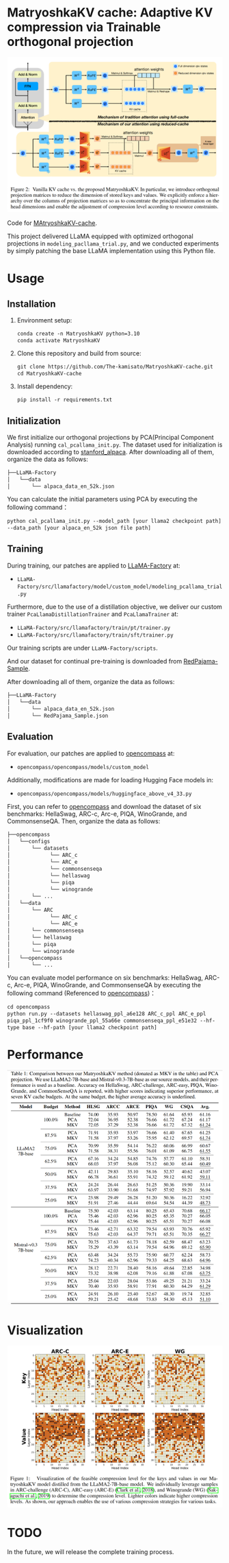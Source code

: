 # MatryoshkaKV cache: Adaptive KV compression via Trainable orthogonal projection

![architecture](https://github.com/The-kamisato/MatryoshkaKV-cache/blob/main/figure/architecture.jpg)

Code for [MAtryoshkaKV-cache](https://arxiv.org/abs/2410.14731).

This project delivered LLaMA equipped with optimized orthogonal projections in `modeling_pacllama_trial.py`, and we conducted experiments by simply patching the base LLaMA implementation using this Python file.

# Usage
## Installation
1. Environment setup:
   ```
   conda create -n MatryoshkaKV python=3.10
   conda activate MatryoshkaKV
   ```
2. Clone this repository and build from source:
   ```
   git clone https://github.com/The-kamisato/MatryoshkaKV-cache.git
   cd MatryoshkaKV-cache
   ```
4. Install dependency:
   ```
   pip install -r requirements.txt
   ```
## Initialization
We first initialize our orthogonal projections by PCA(Principal Component Analysis) running `cal_pcallama_init.py`. 
The dataset used for initialization is downloaded according to [stanford_alpaca](https://github.com/tatsu-lab/stanford_alpaca.git).
After downloading all of them, organize the data as follows:
```
├──LLaMA-Factory
│   └──data
│       └── alpaca_data_en_52k.json
```

You can calculate the initial parameters using PCA by executing the following command：

```
python cal_pcallama_init.py --model_path [your llama2 checkpoint path] --data_path [your alpaca_en_52k json file path]
```

## Training
During training, our patches are applied to [LLaMA-Factory](https://github.com/hiyouga/LLaMA-Factory.git) at:
- `LLaMA-Factory/src/llamafactory/model/custom_model/modeling_pcallama_trial.py`

Furthermore, due to the use of a distillation objective, we deliver our custom trainer `PcaLlamaDistillationTrainer` and  `PcaLlamaTrainer` at:
- `LLaMA-Factory/src/llamafactory/train/pt/trainer.py`
- `LLaMA-Factory/src/llamafactory/train/sft/trainer.py`

Our training scripts are under `LLaMA-Factory/scripts`. 

And our dataset for continual pre-training is downloaded from [RedPajama-Sample](https://huggingface.co/datasets/togethercomputer/RedPajama-Data-1T-Sample). 

After downloading all of them, organize the data as follows:
```
├──LLaMA-Factory
│   └──data
│       └── alpaca_data_en_52k.json
│       └── RedPajama_Sample.json
```
## Evaluation
For evaluation, our patches are applied to [opencompass](https://github.com/open-compass/opencompass.git) at:
- `opencompass/opencompass/models/custom_model`
  
Additionally, modifications are made for loading Hugging Face models in:
- `opencompass/opencompass/models/huggingface_above_v4_33.py`

First, you can refer to [opencompass](https://github.com/open-compass/opencompass.git) and download the dataset of six benchmarks: HellaSwag, ARC-c, Arc-e, PIQA, WinoGrande, and CommonsenseQA.
Then, organize the data as follows:
```
├──opencompass
│   └──configs
│       └── datasets
│             └── ARC_c
│             └── ARC_e
│             └── commonsenseqa
│             └── hellaswag
│             └── piqa
│             └── winogrande
│       └── ...
│   └──data
│       └── ARC
│             └── ARC_c
│             └── ARC_e
│       └── commonsenseqa
│       └── hellaswag
│       └── piqa
│       └── winogrande
│   └──opencompass
│       └── ...
```

You can evaluate model performance on six benchmarks: HellaSwag, ARC-c, Arc-e, PIQA, WinoGrande, and CommonsenseQA by executing the following command (Referenced to [opencompass](https://github.com/open-compass/opencompass.git))：
```
cd opencompass
python run.py --datasets hellaswag_ppl_a6e128 ARC_c_ppl ARC_e_ppl piqa_ppl_1cf9f0 winogrande_ppl_55a66e commonsenseqa_ppl_e51e32 --hf-type base --hf-path [your llama2 checkpoint path]  
```


# Performance

![result table](https://github.com/The-kamisato/MatryoshkaKV-cache/blob/main/figure/result_table.jpg)

# Visualization

![compression rate](https://github.com/The-kamisato/MatryoshkaKV-cache/blob/main/figure/compression_rate.jpg)

# TODO

In the future, we will release the complete training process.
